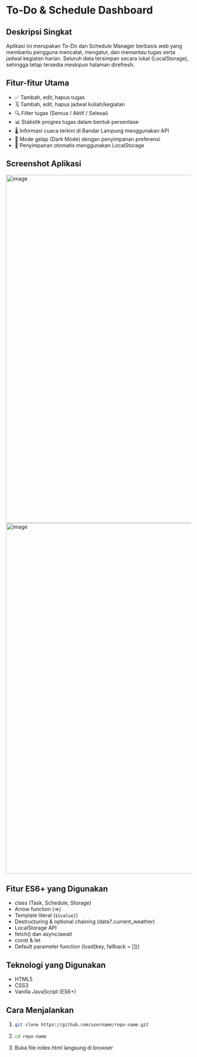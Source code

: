 # To-Do & Schedule Dashboard

## Deskripsi Singkat
Aplikasi ini merupakan To-Do dan Schedule Manager berbasis web
yang membantu pengguna mencatat, mengatur, dan memantau tugas serta jadwal kegiatan harian.
Seluruh data tersimpan secara lokal (LocalStorage), sehingga tetap tersedia meskipun halaman direfresh.

## Fitur-fitur Utama
- ✅ Tambah, edit, hapus tugas
- 🗓️ Tambah, edit, hapus jadwal kuliah/kegiatan
- 🔍 Filter tugas (Semua / Aktif / Selesai)
- 📊 Statistik progres tugas dalam bentuk persentase
- 🌡️ Informasi cuaca terkini di Bandar Lampung menggunakan API
- 🌙 Mode gelap (Dark Mode) dengan penyimpanan preferensi
- 💾 Penyimpanan otomatis menggunakan LocalStorage

## Screenshot Aplikasi
<img width="1870" height="949" alt="image" src="https://github.com/user-attachments/assets/f6136ff7-b283-459a-89e0-8dd39fbbd0bd" />

<img width="1874" height="956" alt="image" src="https://github.com/user-attachments/assets/cd5a8e48-4444-4fc9-93d0-13e1d3e0eb1a" />


## Fitur ES6+ yang Digunakan
- class (Task, Schedule, Storage)
- Arrow function (=>)
- Template literal (`${value}`)
- Destructuring & optional chaining (data?.current_weather)
- LocalStorage API
- fetch() dan async/await
- const & let
- Default parameter function (load(key, fallback = []))

## Teknologi yang Digunakan
- HTML5
- CSS3
- Vanilla JavaScript (ES6+)

## Cara Menjalankan

1. ```bash
   git clone https://github.com/username/repo-name.git
   
2. ```bash
   cd repo-name
   
3. Buka file index.html langsung di browser
